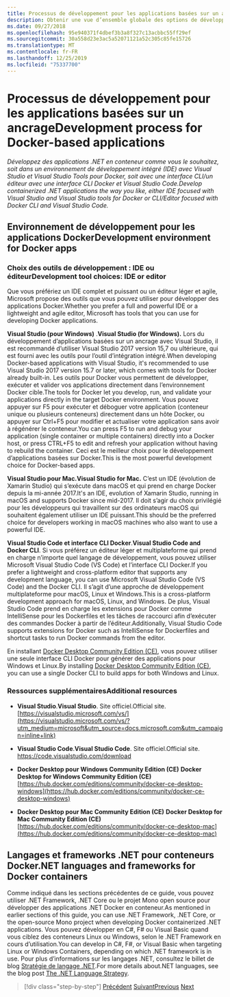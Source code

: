 ```yaml
---
title: Processus de développement pour les applications basées sur un ancrage
description: Obtenir une vue d’ensemble globale des options de développement d’applications basées sur un ancrage. À l’aide de votre choix de Visual Studio pour Windows, Visual Studio pour Mac ou Visual Studio Code pour la prise en charge multiplateforme (Windows, macOS et Linux).
ms.date: 09/27/2018
ms.openlocfilehash: 95e940371f4dbef3b3a8f327c13acbbc55ff29ef
ms.sourcegitcommit: 30a558d23e3ac5a52071121a52c305c85fe15726
ms.translationtype: MT
ms.contentlocale: fr-FR
ms.lasthandoff: 12/25/2019
ms.locfileid: "75337700"
---
```

# <a name="development-process-for-docker-based-applications"></a><span data-ttu-id="d954c-104">Processus de développement pour les applications basées sur un ancrage</span><span class="sxs-lookup"><span data-stu-id="d954c-104">Development process for Docker-based applications</span></span>

<span data-ttu-id="d954c-105">*Développez des applications .NET en conteneur comme vous le souhaitez, soit dans un environnement de développement intégré (IDE) avec Visual Studio et Visual Studio Tools pour Docker, soit avec une interface CLI/un éditeur avec une interface CLI Docker et Visual Studio Code.*</span><span class="sxs-lookup"><span data-stu-id="d954c-105">*Develop containerized .NET applications the way you like, either IDE focused with Visual Studio and Visual Studio tools for Docker or CLI/Editor focused with Docker CLI and Visual Studio Code.*</span></span>

## <a name="development-environment-for-docker-apps"></a><span data-ttu-id="d954c-106">Environnement de développement pour les applications Docker</span><span class="sxs-lookup"><span data-stu-id="d954c-106">Development environment for Docker apps</span></span>

### <a name="development-tool-choices-ide-or-editor"></a><span data-ttu-id="d954c-107">Choix des outils de développement : IDE ou éditeur</span><span class="sxs-lookup"><span data-stu-id="d954c-107">Development tool choices: IDE or editor</span></span>

<span data-ttu-id="d954c-108">Que vous préfériez un IDE complet et puissant ou un éditeur léger et agile, Microsoft propose des outils que vous pouvez utiliser pour développer des applications Docker.</span><span class="sxs-lookup"><span data-stu-id="d954c-108">Whether you prefer a full and powerful IDE or a lightweight and agile editor, Microsoft has tools that you can use for developing Docker applications.</span></span>

<span data-ttu-id="d954c-109">**Visual Studio (pour Windows)** .</span><span class="sxs-lookup"><span data-stu-id="d954c-109">**Visual Studio (for Windows).**</span></span> <span data-ttu-id="d954c-110">Lors du développement d’applications basées sur un ancrage avec Visual Studio, il est recommandé d’utiliser Visual Studio 2017 version 15,7 ou ultérieure, qui est fourni avec les outils pour l’outil d’intégration intégré.</span><span class="sxs-lookup"><span data-stu-id="d954c-110">When developing Docker-based applications with Visual Studio, it's recommended to use Visual Studio 2017 version 15.7 or later, which comes with tools for Docker already built-in.</span></span> <span data-ttu-id="d954c-111">Les outils pour Docker vous permettent de développer, exécuter et valider vos applications directement dans l’environnement Docker cible.</span><span class="sxs-lookup"><span data-stu-id="d954c-111">The tools for Docker let you develop, run, and validate your applications directly in the target Docker environment.</span></span> <span data-ttu-id="d954c-112">Vous pouvez appuyer sur F5 pour exécuter et déboguer votre application (conteneur unique ou plusieurs conteneurs) directement dans un hôte Docker, ou appuyer sur Ctrl+F5 pour modifier et actualiser votre application sans avoir à régénérer le conteneur.</span><span class="sxs-lookup"><span data-stu-id="d954c-112">You can press F5 to run and debug your application (single container or multiple containers) directly into a Docker host, or press CTRL+F5 to edit and refresh your application without having to rebuild the container.</span></span> <span data-ttu-id="d954c-113">Ceci est le meilleur choix pour le développement d’applications basées sur Docker.</span><span class="sxs-lookup"><span data-stu-id="d954c-113">This is the most powerful development choice for Docker-based apps.</span></span>

<span data-ttu-id="d954c-114">**Visual Studio pour Mac.**</span><span class="sxs-lookup"><span data-stu-id="d954c-114">**Visual Studio for Mac.**</span></span> <span data-ttu-id="d954c-115">C’est un IDE (évolution de Xamarin Studio) qui s’exécute dans macOS et qui prend en charge Docker depuis la mi-année 2017.</span><span class="sxs-lookup"><span data-stu-id="d954c-115">It's an IDE, evolution of Xamarin Studio, running in macOS and supports Docker since mid-2017.</span></span> <span data-ttu-id="d954c-116">Il doit s’agir du choix privilégié pour les développeurs qui travaillent sur des ordinateurs macOS qui souhaitent également utiliser un IDE puissant.</span><span class="sxs-lookup"><span data-stu-id="d954c-116">This should be the preferred choice for developers working in macOS machines who also want to use a powerful IDE.</span></span>

<span data-ttu-id="d954c-117">**Visual Studio Code et interface CLI Docker**.</span><span class="sxs-lookup"><span data-stu-id="d954c-117">**Visual Studio Code and Docker CLI**.</span></span> <span data-ttu-id="d954c-118">Si vous préférez un éditeur léger et multiplateforme qui prend en charge n’importe quel langage de développement, vous pouvez utiliser Microsoft Visual Studio Code (VS Code) et l’interface CLI Docker.</span><span class="sxs-lookup"><span data-stu-id="d954c-118">If you prefer a lightweight and cross-platform editor that supports any development language, you can use Microsoft Visual Studio Code (VS Code) and the Docker CLI.</span></span> <span data-ttu-id="d954c-119">Il s’agit d’une approche de développement multiplateforme pour macOS, Linux et Windows.</span><span class="sxs-lookup"><span data-stu-id="d954c-119">This is a cross-platform development approach for macOS, Linux, and Windows.</span></span> <span data-ttu-id="d954c-120">De plus, Visual Studio Code prend en charge les extensions pour Docker comme IntelliSense pour les Dockerfiles et les tâches de raccourci afin d’exécuter des commandes Docker à partir de l’éditeur.</span><span class="sxs-lookup"><span data-stu-id="d954c-120">Additionally, Visual Studio Code supports extensions for Docker such as IntelliSense for Dockerfiles and shortcut tasks to run Docker commands from the editor.</span></span>

<span data-ttu-id="d954c-121">En installant [Docker Desktop Community Edition (CE)](https://hub.docker.com/search/?type=edition&offering=community), vous pouvez utiliser une seule interface CLI Docker pour générer des applications pour Windows et Linux.</span><span class="sxs-lookup"><span data-stu-id="d954c-121">By installing [Docker Desktop Community Edition (CE)](https://hub.docker.com/search/?type=edition&offering=community), you can use a single Docker CLI to build apps for both Windows and Linux.</span></span>

### <a name="additional-resources"></a><span data-ttu-id="d954c-122">Ressources supplémentaires</span><span class="sxs-lookup"><span data-stu-id="d954c-122">Additional resources</span></span>

- <span data-ttu-id="d954c-123">**Visual Studio**.</span><span class="sxs-lookup"><span data-stu-id="d954c-123">**Visual Studio**.</span></span> <span data-ttu-id="d954c-124">Site officiel.</span><span class="sxs-lookup"><span data-stu-id="d954c-124">Official site.</span></span> \
  [https://visualstudio.microsoft.com/vs/](https://visualstudio.microsoft.com/vs/?utm_medium=microsoft&utm_source=docs.microsoft.com&utm_campaign=inline+link)

- <span data-ttu-id="d954c-125">**Visual Studio Code**.</span><span class="sxs-lookup"><span data-stu-id="d954c-125">**Visual Studio Code**.</span></span> <span data-ttu-id="d954c-126">Site officiel.</span><span class="sxs-lookup"><span data-stu-id="d954c-126">Official site.</span></span> \
  <https://code.visualstudio.com/download>

- <span data-ttu-id="d954c-127">**Docker Desktop pour Windows Community Edition (CE)**  </span><span class="sxs-lookup"><span data-stu-id="d954c-127">**Docker Desktop for Windows Community Edition (CE)** </span></span>\
  [https://hub.docker.com/editions/community/docker-ce-desktop-windows](https://hub.docker.com/editions/community/docker-ce-desktop-windows)

- <span data-ttu-id="d954c-128">**Docker Desktop pour Mac Community Edition (CE)**  </span><span class="sxs-lookup"><span data-stu-id="d954c-128">**Docker Desktop for Mac Community Edition (CE)** </span></span>\
  [https://hub.docker.com/editions/community/docker-ce-desktop-mac](https://hub.docker.com/editions/community/docker-ce-desktop-mac)

## <a name="net-languages-and-frameworks-for-docker-containers"></a><span data-ttu-id="d954c-129">Langages et frameworks .NET pour conteneurs Docker</span><span class="sxs-lookup"><span data-stu-id="d954c-129">.NET languages and frameworks for Docker containers</span></span>

<span data-ttu-id="d954c-130">Comme indiqué dans les sections précédentes de ce guide, vous pouvez utiliser .NET Framework, .NET Core ou le projet Mono open source pour développer des applications .NET Docker en conteneur.</span><span class="sxs-lookup"><span data-stu-id="d954c-130">As mentioned in earlier sections of this guide, you can use .NET Framework, .NET Core, or the open-source Mono project when developing Docker containerized .NET applications.</span></span> <span data-ttu-id="d954c-131">Vous pouvez développer en C\#, F\# ou Visual Basic quand vous ciblez des conteneurs Linux ou Windows, selon le .NET Framework en cours d’utilisation.</span><span class="sxs-lookup"><span data-stu-id="d954c-131">You can develop in C\#, F\#, or Visual Basic when targeting Linux or Windows Containers, depending on which .NET framework is in use.</span></span> <span data-ttu-id="d954c-132">Pour plus d’informations sur les langages .NET, consultez le billet de blog [Stratégie de langage .NET](https://devblogs.microsoft.com/dotnet/the-net-language-strategy/).</span><span class="sxs-lookup"><span data-stu-id="d954c-132">For more details about.NET languages, see the blog post [The .NET Language Strategy](https://devblogs.microsoft.com/dotnet/the-net-language-strategy/).</span></span>

>[!div class="step-by-step"]
><span data-ttu-id="d954c-133">[Précédent](../architect-microservice-container-applications/scalable-available-multi-container-microservice-applications.md)
>[Suivant](docker-app-development-workflow.md)</span><span class="sxs-lookup"><span data-stu-id="d954c-133">[Previous](../architect-microservice-container-applications/scalable-available-multi-container-microservice-applications.md)
[Next](docker-app-development-workflow.md)</span></span>
